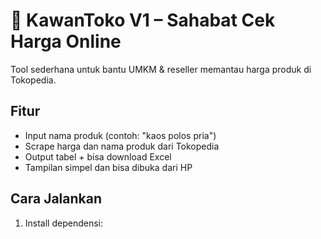 # 🛒 KawanToko V1 – Sahabat Cek Harga Online

Tool sederhana untuk bantu UMKM & reseller memantau harga produk di Tokopedia.

## Fitur
- Input nama produk (contoh: "kaos polos pria")
- Scrape harga dan nama produk dari Tokopedia
- Output tabel + bisa download Excel
- Tampilan simpel dan bisa dibuka dari HP

## Cara Jalankan
1. Install dependensi:
